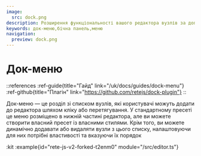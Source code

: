 ```yaml
---
image:
  src: dock.png
description: Розширення функціональності вашого редактора вузлів за допомогою док-меню, використовуючи цей приклад. Додайте розділ зі списком вузлів, які користувачі можуть додати до редактора шляхом кліку або перетягування. Динамічно додавайте або видаляйте вузли з цього списку та налаштовуйте їх за допомогою бажаних властивостей і порядку
keywords: док-меню,бічна панель,меню
navigation:
  preview: dock.png
---
```


# Док-меню

::references
:ref-guide{title="Гайд" link="/uk/docs/guides/dock-menu"}
:ref-github{title="Плагін" link="https://github.com/retejs/dock-plugin"}
::

Док-меню — це розділ зі списком вузлів, які користувачі можуть додати до редактора шляхом кліку або перетягування. У стандартному пресеті це меню розміщено в нижній частині редактора, але ви можете створити власний пресет із власними стилями. Крім того, ви можете динамічно додавати або видаляти вузли з цього списку, налаштовуючи для них потрібні властивості та вказуючи їх порядок

:kit
:example{id="rete-js-v2-forked-t2enm0" module="/src/editor.ts"}
